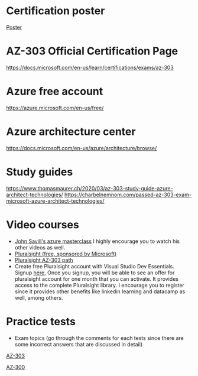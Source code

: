 # Certification poster
[Poster](https://query.prod.cms.rt.microsoft.com/cms/api/am/binary/RE2PjDI)
# AZ-303 Official Certification Page
https://docs.microsoft.com/en-us/learn/certifications/exams/az-303

# Azure free account
https://azure.microsoft.com/en-us/free/
# Azure architecture center
https://docs.microsoft.com/en-us/azure/architecture/browse/

# Study guides
https://www.thomasmaurer.ch/2020/03/az-303-study-guide-azure-architect-technologies/
https://charbelnemnom.com/passed-az-303-exam-microsoft-azure-architect-technologies/

# Video courses
- [John Savill's azure masterclass](https://www.youtube.com/playlist?list=PLlVtbbG169nGccbp8VSpAozu3w9xSQJoY)
I highly encourage you to watch his other videos as well.
- [Pluralsight (free, sponsored by Microsoft)](https://www.pluralsight.com/partners/microsoft/azure)
- [Pluralsight AZ-303 path](https://www.pluralsight.com/paths/microsoft-azure-architect-technologies-az-303)
- Create free Pluralsight account with Visual Studio Dev Essentials.
Signup [here](https://my.visualstudio.com/), 
Once you signup, you will be able to see an offer for pluralsight account for one month that you can activate. It provides access to the complete Pluralsight library. I encourage you to register since it provides other benefits like linkedin learning and datacamp as well, among others.

# Practice tests
- Exam topics (go through the comments for each tests since there are some incorrect answers that are discussed in detail)

[AZ-303](https://www.examtopics.com/exams/microsoft/az-303/)

[AZ-300](https://www.examtopics.com/exams/microsoft/az-300/)
